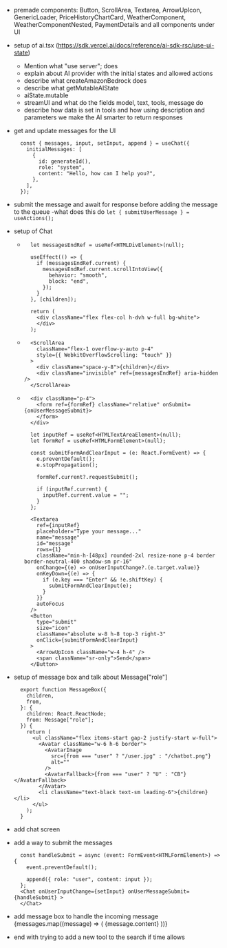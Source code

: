 - premade components: Button, ScrollArea, Textarea, ArrowUpIcon, GenericLoader, PriceHistoryChartCard, WeatherComponent, WeatherComponentNested, PaymentDetails and all components under UI

- setup of ai.tsx (https://sdk.vercel.ai/docs/reference/ai-sdk-rsc/use-ui-state)
  - Mention what "use server"; does
  - explain about AI provider with the initial states and allowed actions
  - describe what createAmazonBedrock does
  - describe what getMutableAIState
  - aiState.mutable
  - streamUI and what do the fields model, text, tools, message do 
  - describe how data is set in tools and how using description and parameters we make the AI smarter to return responses

- get and update messages for the UI
  ```
    const { messages, input, setInput, append } = useChat({
      initialMessages: [
        {
          id: generateId(),
          role: "system",
          content: "Hello, how can I help you?",
        },
      ],
    });
  ```

  
- submit the message and await for response before adding the message to the queue
  -what does this do ``` let { submitUserMessage } = useActions(); ```

- setup of Chat
  - ```
      let messagesEndRef = useRef<HTMLDivElement>(null);
      
      useEffect(() => {
        if (messagesEndRef.current) {
          messagesEndRef.current.scrollIntoView({
            behavior: "smooth",
            block: "end",
          });
        }
      }, [children]);

      return (
        <div className="flex flex-col h-dvh w-full bg-white">
        </div>
      );
    ```
  - ```
      <ScrollArea
        className="flex-1 overflow-y-auto p-4"
        style={{ WebkitOverflowScrolling: "touch" }}
      >
        <div className="space-y-8">{children}</div>
        <div className="invisible" ref={messagesEndRef} aria-hidden />
      </ScrollArea>
    ```
  - ```
      <div className="p-4">
        <form ref={formRef} className="relative" onSubmit={onUserMessageSubmit}>
        </form>
      </div>
    ```
    ```
      let inputRef = useRef<HTMLTextAreaElement>(null);
      let formRef = useRef<HTMLFormElement>(null);

      const submitFormAndClearInput = (e: React.FormEvent) => {
        e.preventDefault();
        e.stopPropagation();

        formRef.current?.requestSubmit();

        if (inputRef.current) {
          inputRef.current.value = "";
        }
      };
    ```
    ```
      <Textarea
        ref={inputRef}
        placeholder="Type your message..."
        name="message"
        id="message"
        rows={1}
        className="min-h-[48px] rounded-2xl resize-none p-4 border border-neutral-400 shadow-sm pr-16"
        onChange={(e) => onUserInputChange?.(e.target.value)}
        onKeyDown={(e) => {
          if (e.key === "Enter" && !e.shiftKey) {
            submitFormAndClearInput(e);
          }
        }}
        autoFocus
      />
      <Button
        type="submit"
        size="icon"
        className="absolute w-8 h-8 top-3 right-3"
        onClick={submitFormAndClearInput}
      >
        <ArrowUpIcon className="w-4 h-4" />
        <span className="sr-only">Send</span>
      </Button>
    ```
- setup of message box and talk about Message["role"]
  ```    
    export function MessageBox({
      children,
      from,
    }: {
      children: React.ReactNode;
      from: Message["role"];
    }) {
      return (
        <ul className="flex items-start gap-2 justify-start w-full">
          <Avatar className="w-6 h-6 border">
            <AvatarImage
              src={from === "user" ? "/user.jpg" : "/chatbot.png"}
              alt=""
            />
            <AvatarFallback>{from === "user" ? "U" : "CB"}</AvatarFallback>
          </Avatar>
          <li className="text-black text-sm leading-6">{children}</li>
        </ul>
      );
    }
  ```

- add chat screen
  <Chat>
  </Chat>

- add a way to submit the messages
  ```
    const handleSubmit = async (event: FormEvent<HTMLFormElement>) => {
      event.preventDefault();

      append({ role: "user", content: input });
    };
    <Chat onUserInputChange={setInput} onUserMessageSubmit={handleSubmit} >
    </Chat>
  ```

- add message box to handle the incoming message
  {messages.map((message) => (
    <MessageBox key={message.id} from={message.role}>
      {message.content}
    </MessageBox>
  ))}

- end with trying to add a new tool to the search if time allows